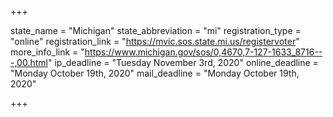 +++

state_name = "Michigan"
state_abbreviation = "mi"
registration_type = "online"
registration_link = "https://mvic.sos.state.mi.us/registervoter"
more_info_link = "https://www.michigan.gov/sos/0,4670,7-127-1633_8716---,00.html"
ip_deadline = "Tuesday November 3rd, 2020"
online_deadline = "Monday October 19th, 2020"
mail_deadline = "Monday October 19th, 2020"

+++